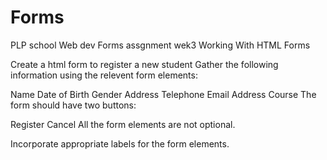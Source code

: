 # Forms
PLP school Web dev Forms assgnment wek3
Working With HTML Forms



Create a html form to register a new student
Gather the following information using the relevent form elements:

Name
Date of Birth
Gender
Address
Telephone
Email Address
Course
The form should have two buttons:

Register
Cancel
All the form elements are not optional.

Incorporate appropriate labels for the form elements.
